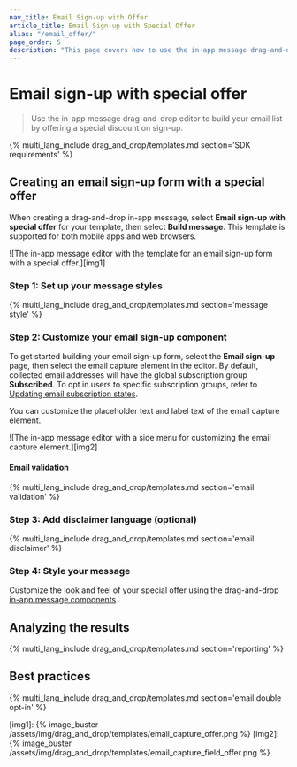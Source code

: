 ```yaml
---
nav_title: Email Sign-up with Offer
article_title: Email Sign-up with Special Offer
alias: "/email_offer/"
page_order: 5
description: "This page covers how to use the in-app message drag-and-drop editor to build your email list by offering a special discount on sign-up."
---
```


# Email sign-up with special offer

> Use the in-app message drag-and-drop editor to build your email list by offering a special discount on sign-up.

{% multi_lang_include drag_and_drop/templates.md section='SDK requirements' %}

## Creating an email sign-up form with a special offer

When creating a drag-and-drop in-app message, select **Email sign-up with special offer** for your template, then select **Build message**. This template is supported for both mobile apps and web browsers.

![The in-app message editor with the template for an email sign-up form with a special offer.][img1]

### Step 1: Set up your message styles

{% multi_lang_include drag_and_drop/templates.md section='message style' %}

### Step 2: Customize your email sign-up component

To get started building your email sign-up form, select the **Email sign-up** page, then select the email capture element in the editor. By default, collected email addresses will have the global subscription group **Subscribed**. To opt in users to specific subscription groups, refer to [Updating email subscription states]({{site.baseurl}}/user_guide/message_building_by_channel/email/managing_user_subscriptions#updating-email-subscription-states).

You can customize the placeholder text and label text of the email capture element.

![The in-app message editor with a side menu for customizing the email capture element.][img2]

#### Email validation

{% multi_lang_include drag_and_drop/templates.md section='email validation' %}

### Step 3: Add disclaimer language (optional)

{% multi_lang_include drag_and_drop/templates.md section='email disclaimer' %}

### Step 4: Style your message

Customize the look and feel of your special offer using the drag-and-drop [in-app message components][3].

## Analyzing the results

{% multi_lang_include drag_and_drop/templates.md section='reporting' %}

## Best practices

{% multi_lang_include drag_and_drop/templates.md section='email double opt-in' %}


[img1]: {% image_buster /assets/img/drag_and_drop/templates/email_capture_offer.png %} 
[img2]: {% image_buster /assets/img/drag_and_drop/templates/email_capture_field_offer.png %} 

[3]: {{site.baseurl}}/user_guide/message_building_by_channel/in-app_messages/drag_and_drop/style_settings/#message-components